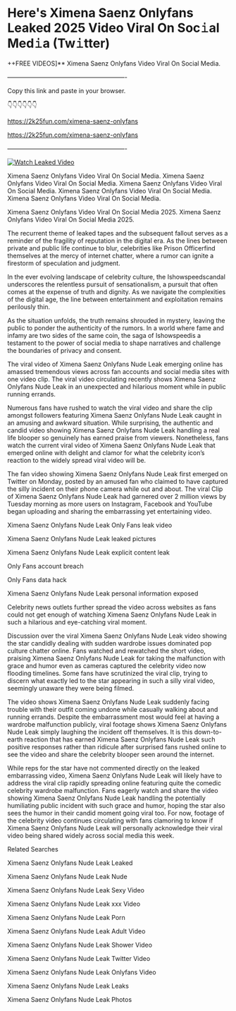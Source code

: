 # Here's Ximena Saenz Onlyfans Leaked 2025 Video Viral On Soc𝚒al Med𝚒a (Tw𝚒tter)

++FREE VIDEOS]** Ximena Saenz Onlyfans Video Viral On Social Media.

———————————————————-

Copy this link and paste in your browser.

👇👇👇👇👇👇

https://2k25fun.com/ximena-saenz-onlyfans

https://2k25fun.com/ximena-saenz-onlyfans

———————————————————-

[![Watch Leaked Video](https://miro.medium.com/v2/resize:fit:828/format:webp/1*cilzJN44JGOrTw9NJCrNHA.gif "Watch Leaked Video")](https://2k25fun.com/ximena-saenz-onlyfans)

Ximena Saenz Onlyfans Video Viral On Social Media. Ximena Saenz Onlyfans Video Viral On Social Media. Ximena Saenz Onlyfans Video Viral On Social Media. Ximena Saenz Onlyfans Video Viral On Social Media. Ximena Saenz Onlyfans Video Viral On Social Media.

Ximena Saenz Onlyfans Video Viral On Social Media 2025. Ximena Saenz Onlyfans Video Viral On Social Media 2025.

The recurrent theme of leaked tapes and the subsequent fallout serves as a reminder of the fragility of reputation in the digital era. As the lines between private and public life continue to blur, celebrities like Prison Officerfind themselves at the mercy of internet chatter, where a rumor can ignite a firestorm of speculation and judgment.

In the ever evolving landscape of celebrity culture, the Ishowspeedscandal underscores the relentless pursuit of sensationalism, a pursuit that often comes at the expense of truth and dignity. As we navigate the complexities of the digital age, the line between entertainment and exploitation remains perilously thin.

As the situation unfolds, the truth remains shrouded in mystery, leaving the public to ponder the authenticity of the rumors. In a world where fame and infamy are two sides of the same coin, the saga of Ishowspeedis a testament to the power of social media to shape narratives and challenge the boundaries of privacy and consent.

The viral video of Ximena Saenz Onlyfans Nude Leak emerging online has amassed tremendous views across fan accounts and social media sites with one video clip. The viral video circulating recently shows Ximena Saenz Onlyfans Nude Leak in an unexpected and hilarious moment while in public running errands.

Numerous fans have rushed to watch the viral video and share the clip amongst followers featuring Ximena Saenz Onlyfans Nude Leak caught in an amusing and awkward situation. While surprising, the authentic and candid video showing Ximena Saenz Onlyfans Nude Leak handling a real life blooper so genuinely has earned praise from viewers. Nonetheless, fans watch the current viral video of Ximena Saenz Onlyfans Nude Leak that emerged online with delight and clamor for what the celebrity icon’s reaction to the widely spread viral video will be.

The fan video showing Ximena Saenz Onlyfans Nude Leak first emerged on Twitter on Monday, posted by an amused fan who claimed to have captured the silly incident on their phone camera while out and about. The viral Clip of Ximena Saenz Onlyfans Nude Leak had garnered over 2 million views by Tuesday morning as more users on Instagram, Facebook and YouTube began uploading and sharing the embarrassing yet entertaining video.

Ximena Saenz Onlyfans Nude Leak Only Fans leak video

Ximena Saenz Onlyfans Nude Leak leaked pictures

Ximena Saenz Onlyfans Nude Leak explicit content leak

Only Fans account breach

Only Fans data hack

Ximena Saenz Onlyfans Nude Leak personal information exposed

Celebrity news outlets further spread the video across websites as fans could not get enough of watching Ximena Saenz Onlyfans Nude Leak in such a hilarious and eye-catching viral moment.

Discussion over the viral Ximena Saenz Onlyfans Nude Leak video showing the star candidly dealing with sudden wardrobe issues dominated pop culture chatter online. Fans watched and rewatched the short video, praising Ximena Saenz Onlyfans Nude Leak for taking the malfunction with grace and humor even as cameras captured the celebrity video now flooding timelines. Some fans have scrutinized the viral clip, trying to discern what exactly led to the star appearing in such a silly viral video, seemingly unaware they were being filmed.

The video shows Ximena Saenz Onlyfans Nude Leak suddenly facing trouble with their outfit coming undone while casually walking about and running errands. Despite the embarrassment most would feel at having a wardrobe malfunction publicly, viral footage shows Ximena Saenz Onlyfans Nude Leak simply laughing the incident off themselves. It is this down-to-earth reaction that has earned Ximena Saenz Onlyfans Nude Leak such positive responses rather than ridicule after surprised fans rushed online to see the video and share the celebrity blooper seen around the internet.

While reps for the star have not commented directly on the leaked embarrassing video, Ximena Saenz Onlyfans Nude Leak will likely have to address the viral clip rapidly spreading online featuring quite the comedic celebrity wardrobe malfunction. Fans eagerly watch and share the video showing Ximena Saenz Onlyfans Nude Leak handling the potentially humiliating public incident with such grace and humor, hoping the star also sees the humor in their candid moment going viral too. For now, footage of the celebrity video continues circulating with fans clamoring to know if Ximena Saenz Onlyfans Nude Leak will personally acknowledge their viral video being shared widely across social media this week.

Related Searches

Ximena Saenz Onlyfans Nude Leak Leaked

Ximena Saenz Onlyfans Nude Leak Nude

Ximena Saenz Onlyfans Nude Leak Sexy Video

Ximena Saenz Onlyfans Nude Leak xxx Video

Ximena Saenz Onlyfans Nude Leak Porn

Ximena Saenz Onlyfans Nude Leak Adult Video

Ximena Saenz Onlyfans Nude Leak Shower Video

Ximena Saenz Onlyfans Nude Leak Twitter Video

Ximena Saenz Onlyfans Nude Leak Onlyfans Video

Ximena Saenz Onlyfans Nude Leak Leaks

Ximena Saenz Onlyfans Nude Leak Photos